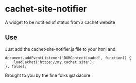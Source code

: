 # cachet-site-notifier
A widget to be notified of status from a cachet website

## Use
Just add the cachet-site-notifier.js file to your html and:

```
document.addEventListener('DOMContentLoaded', function() {
    loadCachet('https://my.cachet.site');
}, false);
```

Brought to you by the fine folks @axiacore

